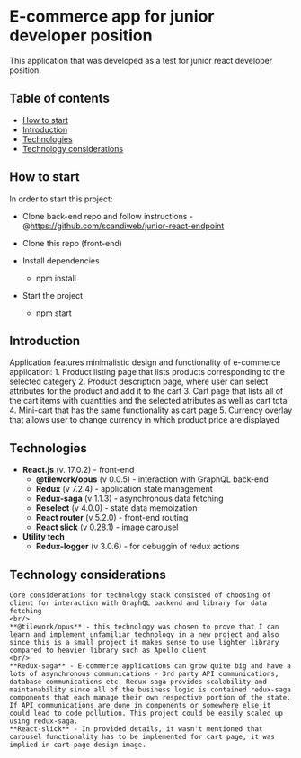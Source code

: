 
# E-commerce app for junior developer position

This application that was developed as a test for junior react developer position.

## Table of contents 
* [How to start](#how-to-start)
* [Introduction](#introduction)
* [Technologies](#technologies)
* [Technology considerations](#technology-considerations)

## How to start

In order to start this project:

* Clone back-end repo and follow instructions - @https://github.com/scandiweb/junior-react-endpoint

* Clone this repo (front-end)
* Install dependencies
    * npm install
* Start the project
    * npm start
## Introduction

Application features minimalistic design and functionality of e-commerce application:
    1. Product listing page that lists products corresponding to the selected categery
    2. Product description page, where user can select attributes for the product and add it to the cart
    3. Cart page that lists all of the cart items with quantities and the selected atributes as well as cart total
    4. Mini-cart that has the same functionality as cart page
    5. Currency overlay that allows user to change currency in which product price are displayed

## Technologies

* **React.js** (v. 17.0.2) - front-end
    * **@tilework/opus** (v 0.0.5) - interaction with GraphQL back-end
    * **Redux** (v 7.2.4) - application state management
    * **Redux-saga** (v 1.1.3) - asynchronous data fetching
    * **Reselect** (v 4.0.0) - state data memoization
    * **React router** (v 5.2.0) - front-end routing
    * **React slick** (v 0.28.1) - image carousel
* **Utility tech**
    * **Redux-logger** (v 3.0.6) - for debuggin of redux actions

## Technology considerations

    Core considerations for technology stack consisted of choosing of client for interaction with GraphQL backend and library for data fetching
    <br/>
    **@tilework/opus** - this technology was chosen to prove that I can learn and implement unfamiliar technology in a new project and also since this is a small project it makes sense to use lighter library compared to heavier library such as Apollo client
    <br/>
    **Redux-saga** - E-commerce applications can grow quite big and have a lots of asynchronous communications - 3rd party API communications, database communications etc. Redux-saga provides scalability and maintanability since all of the business logic is contained redux-saga components that each manage their own respective portion of the state. If API communications are done in components or somewhere else it could lead to code pollution. This project could be easily scaled up using redux-saga. 
    **React-slick** - In provided details, it wasn't mentioned that carousel functionality has to be implemented for cart page, it was implied in cart page design image.


